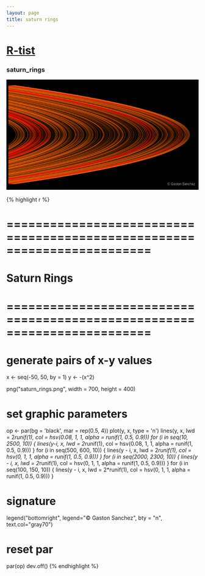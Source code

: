 ```yaml
--- 
layout: page 
title: saturn rings 
--- 
```


# [R-tist](/Rtist) 

### saturn_rings 

![](/images/saturn_rings.png) 

{% highlight r %} 
# ======================================================================== 
# Saturn Rings 
# ======================================================================== 
# generate pairs of x-y values 
x <- seq(-50, 50, by = 1) 
y <- -(x^2) 
 
 
png("saturn_rings.png", width = 700, height = 400) 
# set graphic parameters 
op <- par(bg = 'black', mar = rep(0.5, 4)) 
plot(y, x, type = 'n') 
lines(y, x, lwd = 2*runif(1), col = hsv(0.08, 1, 1, alpha = runif(1, 0.5, 0.9))) 
for (i in seq(10, 2500, 10)) 
{ 
  lines(y-i, x, lwd = 2*runif(1), col = hsv(0.08, 1, 1, alpha = runif(1, 0.5, 0.9))) 
} 
for (i in seq(500, 600, 10)) 
{ 
  lines(y - i, x, lwd = 2*runif(1), col = hsv(0, 1, 1, alpha = runif(1, 0.5, 0.9))) 
} 
for (i in seq(2000, 2300, 10)) 
{ 
  lines(y - i, x, lwd = 2*runif(1), col = hsv(0, 1, 1, alpha = runif(1, 0.5, 0.9))) 
} 
for (i in seq(100, 150, 10)) 
{ 
  lines(y - i, x, lwd = 2*runif(1), col = hsv(0, 1, 1, alpha = runif(1, 0.5, 0.9))) 
} 
# signature 
legend("bottomright", legend="© Gaston Sanchez", bty = "n",  
       text.col="gray70") 
# reset par 
par(op) 
dev.off() 
{% endhighlight %} 
